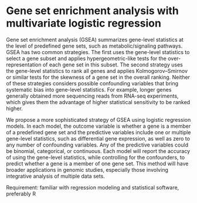 # Gene set enrichment analysis with multivariate logistic regression

Gene set enrichment analysis (GSEA) summarizes gene-level statistics at the level of predefined gene sets, such as metabolic/signaling pathways. GSEA has two common strategies. The first uses the gene-level statistics to select a gene subset and applies hypergeometric-like tests for the over-representation of each gene set in this subset. The second strategy uses the gene-level statistics to rank all genes and applies Kolmogorov–Smirnov or similar tests for the skewness of a gene set in the overall ranking. Neither of these strategies considers possible confounding variables that bring systematic bias into gene-level statistics.  For example, longer genes generally obtained more sequencing reads from RNA-seq experiments, which gives them the advantage of higher statistical sensitivity to be ranked higher. 

We propose a more sophisticated strategy of GSEA using logistic regression models. In each model, the outcome variable is whether a gene is a member of a predefined gene set and the predictive variables include one or multiple gene-level statistics, such as differential gene expression, as well as zero to any number of confounding variables. Any of the predictive variables could be binomial, categorical, or continuous. Each model will report the accuracy of using the gene-level statistics, while controlling for the confounders, to predict whether a gene is a member of one gene set. This method will have broader applications in genomic studies, especially those involving integrative analysis of multiple data sets.

Requirement: familiar with regression modeling and statistical software, preferably R
